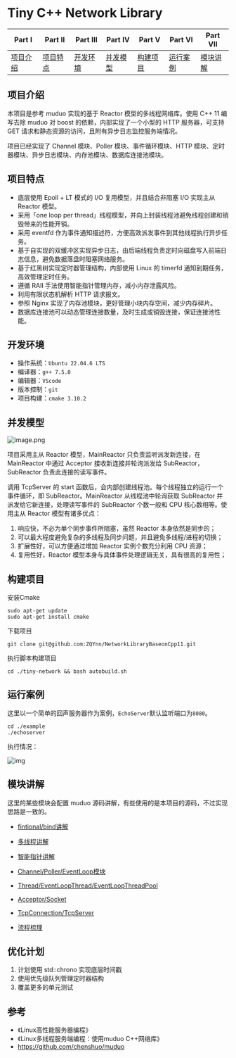 # Tiny C++ Network Library



| **Part Ⅰ**            | **Part Ⅱ**            | **Part Ⅲ**            | **Part Ⅳ**            | **Part Ⅴ**            | **Part Ⅵ**            | **Part Ⅶ**            |
| --------------------- | --------------------- | --------------------- | --------------------- | --------------------- | --------------------- | --------------------- |
| [项目介绍](#项目介绍) | [项目特点](#项目特点) | [开发环境](#开发环境) | [并发模型](#并发模型) | [构建项目](#构建项目) | [运行案例](#运行案例) | [模块讲解](#模块讲解) |

## 项目介绍

本项目是参考 muduo 实现的基于 Reactor 模型的多线程网络库。使用 C++ 11 编写去除 muduo 对 boost 的依赖，内部实现了一个小型的 HTTP 服务器，可支持 GET 请求和静态资源的访问，且附有异步日志监控服务端情况。

项目已经实现了 Channel 模块、Poller 模块、事件循环模块、HTTP 模块、定时器模块、异步日志模块、内存池模块、数据库连接池模块。   

## 项目特点

- 底层使用 Epoll + LT 模式的 I/O 复用模型，并且结合非阻塞 I/O  实现主从 Reactor 模型。
- 采用「one loop per thread」线程模型，并向上封装线程池避免线程创建和销毁带来的性能开销。
- 采用 eventfd 作为事件通知描述符，方便高效派发事件到其他线程执行异步任务。
- 基于自实现的双缓冲区实现异步日志，由后端线程负责定时向磁盘写入前端日志信息，避免数据落盘时阻塞网络服务。
- 基于红黑树实现定时器管理结构，内部使用 Linux 的 timerfd 通知到期任务，高效管理定时任务。
- 遵循 RAII 手法使用智能指针管理内存，减小内存泄露风险。
- 利用有限状态机解析 HTTP 请求报文。
- 参照 Nginx 实现了内存池模块，更好管理小块内存空间，减少内存碎片。
- 数据库连接池可以动态管理连接数量，及时生成或销毁连接，保证连接池性能。

## 开发环境

- 操作系统：`Ubuntu 22.04.6 LTS`
- 编译器：`g++ 7.5.0`
- 编辑器：`VScode`
- 版本控制：`git`
- 项目构建：`cmake 3.10.2`



## 并发模型

![image.png](https://cdn.nlark.com/yuque/0/2022/png/26752078/1670853134528-c88d27f2-10a2-46d3-b308-48f7632a2f09.png?x-oss-process=image%2Fresize%2Cw_937%2Climit_0)

项目采用主从 Reactor 模型，MainReactor 只负责监听派发新连接，在 MainReactor 中通过 Acceptor 接收新连接并轮询派发给 SubReactor，SubReactor 负责此连接的读写事件。

调用 TcpServer 的 start 函数后，会内部创建线程池。每个线程独立的运行一个事件循环，即 SubReactor。MainReactor 从线程池中轮询获取 SubReactor 并派发给它新连接，处理读写事件的 SubReactor 个数一般和 CPU 核心数相等。使用主从 Reactor 模型有诸多优点：

1. 响应快，不必为单个同步事件所阻塞，虽然 Reactor 本身依然是同步的；
2. 可以最大程度避免复杂的多线程及同步问题，并且避免多线程/进程的切换；
3. 扩展性好，可以方便通过增加 Reactor 实例个数充分利用 CPU 资源；
4. 复用性好，Reactor 模型本身与具体事件处理逻辑无关，具有很高的复用性；

## 构建项目

安装Cmake

```shell
sudo apt-get update
sudo apt-get install cmake
```

下载项目

```shell
git clone git@github.com:ZQYnn/NetworkLibraryBaseonCpp11.git
```

执行脚本构建项目

```shell
cd ./tiny-network && bash autobuild.sh
```

## 运行案例

这里以一个简单的回声服务器作为案例，`EchoServer`默认监听端口为`8080`。

```shell
cd ./example
./echoserver
```

执行情况：

![img](https://cdn.nlark.com/yuque/0/2022/png/26752078/1663561528671-14461537-2593-4d52-b8da-da0c79248374.png)





## 模块讲解

这里的某些模块会配置 muduo 源码讲解，有些使用的是本项目的源码，不过实现思路是一致的。

- [fintional/bind讲解](./tutorial/prerequsite.md) 

- [多线程讲解](./tutorial/thread.md)

- [智能指针讲解](./tutorial/pointer.md)

- [Channel/Poller/EventLoop模块](./tutorial/chapter1.md)

- [Thread/EventLoopThread/EventLoopThreadPool](./tutorial/chapter2.md)

- [Acceptor/Socket](./tutorial/chapter3.md)
- [TcpConnection/TcpServer](./tutorial/chapter4.md)
- [流程梳理](./tutorial/chapter5.md)



## 优化计划

1. 计划使用 std::chrono 实现底层时间戳
2. 使用优先级队列管理定时器结构
3. 覆盖更多的单元测试

## 参考

- 《Linux高性能服务器编程》
- 《Linux多线程服务端编程：使用muduo C++网络库》
- https://github.com/chenshuo/muduo
